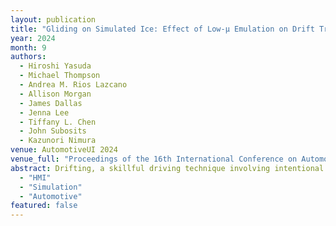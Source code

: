 ```yaml
---
layout: publication
title: "Gliding on Simulated Ice: Effect of Low-μ Emulation on Drift Training"
year: 2024
month: 9
authors:
  - Hiroshi Yasuda
  - Michael Thompson
  - Andrea M. Rios Lazcano
  - Allison Morgan
  - James Dallas
  - Jenna Lee
  - Tiffany L. Chen
  - John Subosits
  - Kazunori Nimura
venue: AutomotiveUI 2024
venue_full: "Proceedings of the 16th International Conference on Automotive User Interfaces and Interactive Vehicular Applications (AutomotiveUI ’24), pp. 23–31"
abstract: Drifting, a skillful driving technique involving intentional traction loss and counter-steering, traditionally demands high-speed maneuvers under high-friction conditions, posing significant risks and fear for novices. Our study explores low-µ (low friction) emulation, simulating icy conditions to facilitate drift training at safer, lower speeds. This approach not only enhances safety and mitigates fear by reducing the required speed for drifting, but also extends the time for them to react. A between-group design was employed, comparing drift training outcomes between participants trained exclusively in higher-µ conditions (control group) and those who trained initially in lower-µ conditions before transitioning to higher-µ conditions (target group). The performance was assessed through the average distance of continuous sliding, along with subjective measures of motivation and workload. The results showed that the target group achieved greater slide distances in the retention session and reported higher scores on the positive intrinsic motivation factors, suggesting enhanced performance and engagement.
  - "HMI"
  - "Simulation"
  - "Automotive"
featured: false
---
```

